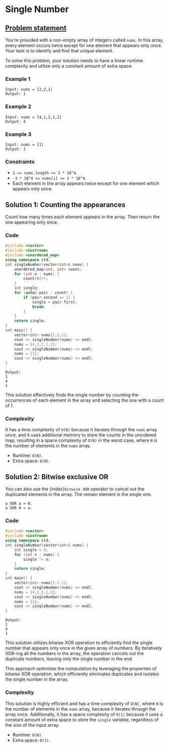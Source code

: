 # Single Number

## [Problem statement](https://leetcode.com/problems/single-number/)

You're provided with a non-empty array of integers called `nums`. In this array, every element occurs twice except for one element that appears only once. Your task is to identify and find that unique element.

To solve this problem, your solution needs to have a linear runtime complexity and utilize only a constant amount of extra space.

### Example 1

```text
Input: nums = [2,2,1]
Output: 1
```

### Example 2
```text
Input: nums = [4,1,2,1,2]
Output: 4
```
### Example 3
```text
Input: nums = [1]
Output: 1
``` 

### Constraints

* `1 <= nums.length <= 3 * 10^4`.
* `-3 * 10^4 <= nums[i] <= 3 * 10^4`.
* Each element in the array appears twice except for one element which appears only once.

## Solution 1: Counting the appearances
Count how many times each element appears in the array. Then return the one appearing only once.

### Code

```cpp
#include <vector>
#include <iostream>
#include <unordered_map>
using namespace std;
int singleNumber(vector<int>& nums) {
    unordered_map<int, int> count;
    for (int n : nums) {
        count[n]++;
    }
    int single;
    for (auto& pair : count) {
        if (pair.second == 1) {
            single = pair.first;
            break;
        }
    }
    return single;
}
int main() {
    vector<int> nums{2,2,1};
    cout << singleNumber(nums) << endl;
    nums = {4,1,2,1,2};
    cout << singleNumber(nums) << endl;
    nums = {1};
    cout << singleNumber(nums) << endl;
}
```
```text
Output:
1
4
1
```
This solution effectively finds the single number by counting the occurrences of each element in the array and selecting the one with a count of 1.

### Complexity

It has a time complexity of `O(N)` because it iterates through the `nums` array once, and it uses additional memory to store the counts in the unordered map, resulting in a space complexity of `O(N)` in the worst case, where `N` is the number of elements in the `nums` array.

* Runtime: `O(N)`.
* Extra space: `O(N)`.

## Solution 2: Bitwise exclusive OR

You can also use the {index}`bitwise XOR` operator to cancel out the duplicated elements in the array. The remain element is the single one.

```text
a XOR a = 0.
a XOR 0 = a.
```

### Code

```cpp
#include <vector>
#include <iostream>
using namespace std;
int singleNumber(vector<int>& nums) {
    int single = 0;
    for (int n : nums) {
        single ^= n;
    }
    return single;
}
int main() {
    vector<int> nums{2,2,1};
    cout << singleNumber(nums) << endl;
    nums = {4,1,2,1,2};
    cout << singleNumber(nums) << endl;
    nums = {1};
    cout << singleNumber(nums) << endl;
}
```
```text
Output:
1
4
1
```
This solution utilizes bitwise XOR operation to efficiently find the single number that appears only once in the given array of numbers. By iteratively XOR-ing all the numbers in the array, the operation cancels out the duplicate numbers, leaving only the single number in the end. 

This approach optimizes the computation by leveraging the properties of bitwise XOR operation, which efficiently eliminates duplicates and isolates the single number in the array.

### Complexity

This solution is highly efficient and has a time complexity of `O(N)`, where `N` is the number of elements in the `nums` array, because it iterates through the array once. Additionally, it has a space complexity of `O(1)` because it uses a constant amount of extra space to store the `single` variable, regardless of the size of the input array.

* Runtime: `O(N)`.
* Extra space: `O(1)`.
